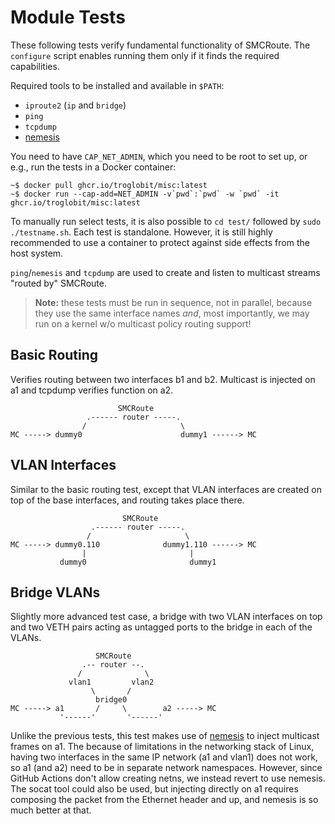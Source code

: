 Module Tests
============

These following tests verify fundamental functionality of SMCRoute.  The
`configure` script enables running them only if it finds the required
capabilities.

Required tools to be installed and available in `$PATH`:

  - `iproute2` (`ip` and `bridge`)
  - `ping`
  - `tcpdump`
  - [nemesis][]

You need to have `CAP_NET_ADMIN`, which you need to be root to set up,
or e.g., run the tests in a Docker container:

    ~$ docker pull ghcr.io/troglobit/misc:latest
    ~$ docker run --cap-add=NET_ADMIN -v`pwd`:`pwd` -w `pwd` -it ghcr.io/troglobit/misc:latest

To manually run select tests, it is also possible to `cd test/` followed
by `sudo ./testname.sh`.  Each test is standalone.  However, it is still
highly recommended to use a container to protect against side effects
from the host system.

`ping`/`nemesis` and `tcpdump` are used to create and listen to
multicast streams "routed by" SMCRoute.

> **Note:** these tests must be run in sequence, not in parallel,
>   because they use the same interface names *and*, most importantly,
>   we may run on a kernel w/o multicast policy routing support!


Basic Routing
-------------

Verifies routing between two interfaces b1 and b2.  Multicast is
injected on a1 and tcpdump verifies function on a2.

                            SMCRoute
                     .------ router -----.
                    /                     \
    MC -----> dummy0                      dummy1 ------> MC


VLAN Interfaces
---------------

Similar to the basic routing test, except that VLAN interfaces are
created on top of the base interfaces, and routing takes place there.
												 
                             SMCRoute
                      .------ router -----.
                     /                     \
    MC -----> dummy0.110              dummy1.110 ------> MC
                    |                       |
               dummy0                       dummy1


Bridge VLANs
------------

Slightly more advanced test case, a bridge with two VLAN interfaces on
top and two VETH pairs acting as untagged ports to the bridge in each
of the VLANs.

                       SMCRoute
                    .-- router --.
                   /              \
                 vlan1         vlan2
                      \       /
                       bridge0
    MC -----> a1       /     \        a2 -----> MC
               '------'       '------'

Unlike the previous tests, this test makes use of [nemesis][] to inject
multicast frames on a1.  The because of limitations in the networking
stack of Linux, having two interfaces in the same IP network (a1 and
vlan1) does not work, so a1 (and a2) need to be in separate network
namespaces.  However, since GitHub Actions don't allow creating netns,
we instead revert to use nemesis.  The socat tool could also be used,
but injecting directly on a1 requires composing the packet from the
Ethernet header and up, and nemesis is so much better at that.

[nemesis]: https://github.com/libnet/nemesis
